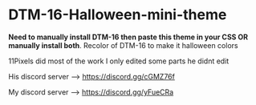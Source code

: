 # DTM-16-Halloween-mini-theme
**Need to manually install DTM-16 then paste this theme in your CSS OR manually install both**. Recolor of DTM-16 to make it halloween colors

11Pixels did most of the work I only edited some parts he didnt edit

His discord server --> https://discord.gg/cGMZ76f

My discord server --> https://discord.gg/yFueCRa
